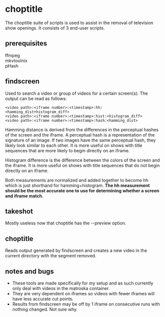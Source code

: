 choptitle
=========

The choptitle suite of scripts is used to assist in the removal of television
show openings. It consists of 3 end-user scripts.

prerequisites
-------------
ffmpeg  
mkvtoolnix  
pHash

findscreen
----------
Used to search a video or group of videos for a certain screen(s). The output
can be read as follows:

    <video path>:<iframe number>:<timestamp>:hh:<hamming_dist+histogram_diff>
    <video path>:<iframe number>:<timestamp>:hist:<histogram_diff>
    <video path>:<iframe number>:<timestamp>:hash:<hamming_dist>

Hamming distance is derived from the differences in the perceptual hashes of
the screen and the iframe. A perceptual hash is a representation of the
signature of an image. If two images have the same perceptual hash, they
likely look similar to each other. It is more useful on shows with title
sequences that are more likely to begin directly on an iframe.  

Histogram difference is the difference between the colors of the screen and the
iframe. It is more useful on shows with title sequences that do not begin
directly on an iframe.  

Both measurements are normalized and added together to become hh which is just
shorthand for hamming+histogram.  __The hh measurement should be the most
accurate one to use for determining whether a screen and iframe match__.

takeshot
--------
Mostly useless now that choptitle has the --preview option.

choptitle
---------
Reads output generated by findscreen and creates a new video in the current
directory with the segment removed.

notes and bugs
--------------
* These tools are made specifically for my setup and as such currently only deal
with videos in the matroska container.
* They are very dependent on iframes so videos with fewer iframes will have less
accurate cut points.
* Results from findscreen may be off by 1 iframe on consecutive runs with nothing
changed. Not sure why.
